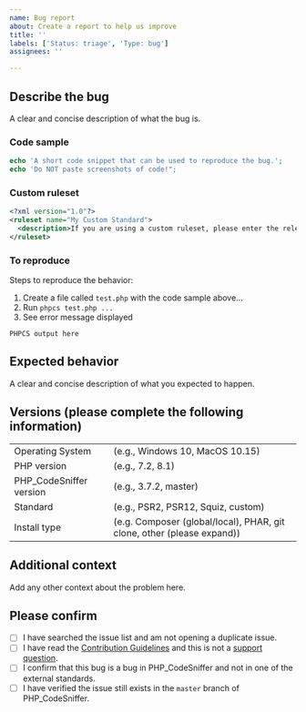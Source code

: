 ```yaml
---
name: Bug report
about: Create a report to help us improve
title: ''
labels: ['Status: triage', 'Type: bug']
assignees: ''

---
```


<!--
Before reporting a sniff related bug, please check the error code using `phpcs -s`.

If the error code starts with anything other than `Generic`, `PEAR`, `PSR1`,
`PSR2`, `PSR12`, `Squiz` or `Zend`, the error is likely coming from an
PHP_CodeSniffer standard.

Please report bugs for externally maintained sniffs to the appropriate external
standard repository (not here).
-->

## Describe the bug

A clear and concise description of what the bug is.

### Code sample
```php
echo 'A short code snippet that can be used to reproduce the bug.';
echo 'Do NOT paste screenshots of code!";
```

### Custom ruleset
```xml
<?xml version="1.0"?>
<ruleset name="My Custom Standard">
  <description>If you are using a custom ruleset, please enter the relevant part here.</description>
</ruleset>
```

### To reproduce
Steps to reproduce the behavior:
1. Create a file called `test.php` with the code sample above...
2. Run `phpcs test.php ...`
3. See error message displayed
```text
PHPCS output here
```

## Expected behavior

A clear and concise description of what you expected to happen.

## Versions (please complete the following information)

|                                          |                                                                                                                |
|-----------------------------|---------------------------------------------------------------------------- |
| Operating System            | (e.g., Windows 10, MacOS 10.15)                                                           |
| PHP version                      | (e.g., 7.2, 8.1)                                                                                          |
| PHP_CodeSniffer version | (e.g., 3.7.2, master)                                                                                  |
| Standard                          | (e.g., PSR2, PSR12, Squiz, custom)                                                          |
| Install type                       | (e.g. Composer (global/local), PHAR, git clone, other (please expand)) |

## Additional context

Add any other context about the problem here.

## Please confirm

- [ ] I have searched the issue list and am not opening a duplicate issue.
- [ ] I have read the [Contribution Guidelines](https://github.com/PHPCSStandards/PHP_CodeSniffer/blob/master/.github/CONTRIBUTING.md) and this is not a [support question](https://github.com/PHPCSStandards/PHP_CodeSniffer/discussions).
- [ ] I confirm that this bug is a bug in PHP_CodeSniffer and not in one of the external standards.
- [ ] I have verified the issue still exists in the `master` branch of PHP_CodeSniffer.
